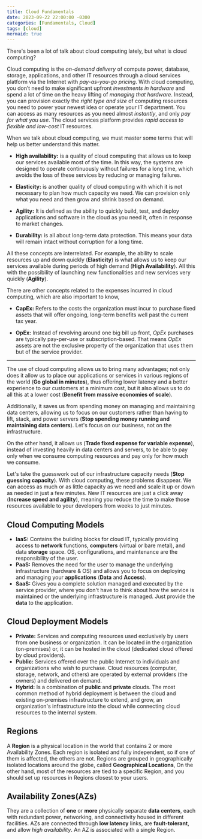 ```yaml
---
title: Cloud Fundamentals
date: 2023-09-22 22:00:00 -0300
categories: [Fundamentals, Cloud]
tags: [cloud]
mermaid: true
---
```


There's been a lot of talk about cloud computing lately, but what is cloud computing?

Cloud computing is the *on-demand delivery* of compute power, database, storage, applications, and other IT resources through a cloud services platform via the Internet with *pay-as-you-go pricing*. With cloud computing, you don’t need to make significant upfront *investments in hardware* and spend a lot of time on the heavy lifting of *managing that hardware*. Instead, you can provision exactly the *right type and size* of computing resources you need to power your newest idea or operate your IT department. You can access as many resources as you need almost *instantly*, and only *pay for what you use*. The cloud services platform provides *rapid access to flexible and low-cost* IT resources.

When we talk about cloud computing, we must master some terms that will help us better understand this matter.

- **High availability:** is a quality of cloud computing that allows us to keep our services available most of the time. In this way, the systems are designed to operate continuously without failures for a long time, which avoids the loss of these services by reducing or managing failures.

- **Elasticity:** is another quality of cloud computing with which it is not necessary to plan how much capacity we need. We can provision only what you need and then grow and shrink based on demand.

- **Agility:** It is defined as the ability to quickly build, test, and deploy applications and software in the cloud as you need it, often in response to market changes.

- **Durability:** is all about long-term data protection. This means your data will remain intact without corruption for a long time.

All these concepts are interrelated. For example, the ability to scale resources up and down quickly (**Elasticity**) is what allows us to keep our services available during periods of high demand (**High Availability**). All this with the possibility of launching new functionalities and new services very quickly (**Agility**).

There are other concepts related to the expenses incurred in cloud computing, which are also important to know,

- **CapEx:** Refers to the costs the organization must incur to purchase fixed assets that will offer ongoing, long-term benefits well past the current tax year.

- **OpEx:** Instead of revolving around one big bill up front, *OpEx* purchases are typically pay-per-use or subscription-based. That means *OpEx* assets are not the exclusive property of the organization that uses them but of the service provider.

---

The use of cloud computing allows us to bring many advantages; not only does it allow us to place our applications or services in various regions of the world (**Go global in minutes**), thus offering lower latency and a better experience to our customers at a minimum cost, but it also allows us to do all this at a lower cost (**Benefit from massive economies of scale**).

Additionally, it saves us from spending money on managing and maintaining data centers, allowing us to focus on our customers rather than having to lift, stack, and power servers (**Stop spending money running and maintaining data centers**). Let's focus on our business, not on the infrastructure.

On the other hand, it allows us (**Trade fixed expense for variable expense**), instead of investing heavily in data centers and servers, to be able to pay only when we consume computing resources and pay only for how much we consume.

Let's take the guesswork out of our infrastructure capacity needs (**Stop guessing capacity**). With cloud computing, these problems disappear. We can access as much or as little capacity as we need and scale it up or down as needed in just a few minutes. New IT resources are just a click away (**Increase speed and agility**), meaning you reduce the time to make those resources available to your developers from weeks to just minutes.

## Cloud Computing Models

- **IaaS:** Contains the building blocks for cloud IT, typically providing access to **network** functions, **computers** (virtual or bare metal), and data **storage** space. OS, configurations, and maintenance are the responsibility of the user.
- **PaaS:** Removes the need for the user to manage the underlying infrastructure (hardware & OS) and allows you to focus on deploying and managing your **applications** (**Data** and **Access**).
- **SaaS:** Gives you a complete solution managed and executed by the service provider, where you don't have to think about how the service is maintained or the underlying infrastructure is managed. Just provide the **data** to the application.

## Cloud Deployment Models

- **Private:** Services and computing resources used exclusively by users from one business or organization. It can be located in the organization (on-premises) or, it can be hosted in the cloud (dedicated cloud offered by cloud providers).
- **Public:** Services offered over the public Internet to individuals and organizations who wish to purchase. Cloud resources (computer, storage, network, and others) are operated by external providers (the owners) and delivered on demand.
- **Hybrid:** Is a combination of **public** and **private** clouds. The most common method of hybrid deployment is between the cloud and existing on-premises infrastructure to extend, and grow, an organization's infrastructure into the cloud while connecting cloud resources to the internal system.

## Regions

A **Region** is a physical location in the world that contains 2 or more Availability Zones. Each region is isolated and fully independent, so if one of them is affected, the others are not. Regions are grouped in geographically isolated locations around the globe, called **Geographical Locations**, On the other hand, most of the resources are tied to a specific Region, and you should set up resources in Regions closest to your users.

## Availability Zones(AZs)

They are a collection of **one** or **more** physically separate **data centers**, each with redundant power, networking, and connectivity housed in different facilities. AZs are connected through **low latency** links, are **fault-tolerant**, and allow *high availability*. An AZ is associated with a single Region.
